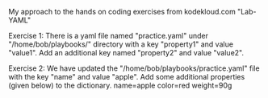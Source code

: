 My approach to the hands on coding exercises from kodekloud.com "Lab-YAML"

Exercise 1: There is a yaml file named "practice.yaml" under "/home/bob/playbooks/" directory with a key "property1" and value "value1". Add an additional key named "property2" and value "value2". 

Exercise 2: We have updated the "/home/bob/playbooks/practice.yaml" file with the key "name" and value "apple". Add some additional properties (given below) to the dictionary.
name=apple
color=red
weight=90g